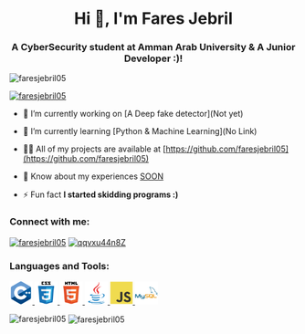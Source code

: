 <h1 align="center">Hi 👋, I'm Fares Jebril</h1>
<h3 align="center">A CyberSecurity student at Amman Arab University & A Junior Developer :)!</h3>

<p align="left"> <img src="https://komarev.com/ghpvc/?username=faresjebril05&label=Profile%20views&color=0e75b6&style=flat" alt="faresjebril05" /> </p>

<p align="left"> <a href="https://github.com/ryo-ma/github-profile-trophy"><img src="https://github-profile-trophy.vercel.app/?username=faresjebril05" alt="faresjebril05" /></a> </p>

- 🔭 I’m currently working on [A Deep fake detector](Not yet)

- 🌱 I’m currently learning [Python & Machine Learning](No Link)

- 👨‍💻 All of my projects are available at [https://github.com/faresjebril05](https://github.com/faresjebril05)

- 📄 Know about my experiences [SOON](SOON)

- ⚡ Fun fact **I started skidding programs :)**

<h3 align="left">Connect with me:</h3>
<p align="left">
<a href="https://instagram.com/faresjebril05" target="blank"><img align="center" src="https://raw.githubusercontent.com/rahuldkjain/github-profile-readme-generator/master/src/images/icons/Social/instagram.svg" alt="faresjebril05" height="30" width="40" /></a>
<a href="https://discord.gg/qqvxu44n8Z" target="blank"><img align="center" src="https://raw.githubusercontent.com/rahuldkjain/github-profile-readme-generator/master/src/images/icons/Social/discord.svg" alt="qqvxu44n8Z" height="30" width="40" /></a>
</p>

<h3 align="left">Languages and Tools:</h3>
<p align="left"> <a href="https://www.w3schools.com/cpp/" target="_blank" rel="noreferrer"> <img src="https://raw.githubusercontent.com/devicons/devicon/master/icons/cplusplus/cplusplus-original.svg" alt="cplusplus" width="40" height="40"/> </a> <a href="https://www.w3schools.com/css/" target="_blank" rel="noreferrer"> <img src="https://raw.githubusercontent.com/devicons/devicon/master/icons/css3/css3-original-wordmark.svg" alt="css3" width="40" height="40"/> </a> <a href="https://www.w3.org/html/" target="_blank" rel="noreferrer"> <img src="https://raw.githubusercontent.com/devicons/devicon/master/icons/html5/html5-original-wordmark.svg" alt="html5" width="40" height="40"/> </a> <a href="https://www.java.com" target="_blank" rel="noreferrer"> <img src="https://raw.githubusercontent.com/devicons/devicon/master/icons/java/java-original.svg" alt="java" width="40" height="40"/> </a> <a href="https://developer.mozilla.org/en-US/docs/Web/JavaScript" target="_blank" rel="noreferrer"> <img src="https://raw.githubusercontent.com/devicons/devicon/master/icons/javascript/javascript-original.svg" alt="javascript" width="40" height="40"/> </a> <a href="https://www.mysql.com/" target="_blank" rel="noreferrer"> <img src="https://raw.githubusercontent.com/devicons/devicon/master/icons/mysql/mysql-original-wordmark.svg" alt="mysql" width="40" height="40"/> </a> </p>

<p><img align="left" src="https://github-readme-stats.vercel.app/api/top-langs?username=faresjebril05&show_icons=true&locale=en&layout=compact" alt="faresjebril05" /></p>

<p>&nbsp;<img align="center" src="https://github-readme-stats.vercel.app/api?username=faresjebril05&show_icons=true&locale=en" alt="faresjebril05" /></p>
